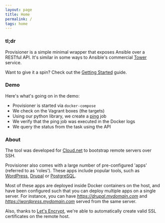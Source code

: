 ```yaml
---
layout: page
title: Home
permalink: /
tags: home
---
```


### tl;dr

Provisioner is a simple minimal wrapper that exposes Ansible over a RESTful API. It's similar in some ways to Ansible's commercial [Tower](https://www.ansible.com/tower) service.

Want to give it a spin? Check out the [Getting Started](/docs/getting-started) guide.

### Demo

<script type="text/javascript" src="https://asciinema.org/a/9wa53j3ppvejqcc1ci2w6u4dg.js" id="asciicast-9wa53j3ppvejqcc1ci2w6u4dg" async></script>

Here's what's going on in the demo:

 * Provisioner is started via `docker-compose`
 * We check on the Vagrant boxes (the targets)
 * Using our python library, we create a [ping](/docs/roles/ping) job
 * We verify that the ping job was executed in the Docker logs
 * We query the status from the task using the API

### About

The tool was developed for [Cloud.net](https://www.cloud.net) to bootstrap remote servers over SSH.

Provisioner also comes with a large number of pre-configured 'apps' (referred to as 'roles'). These apps include popular tools, such as [WordPress](/docs/roles/wordpress), [Drupal](/docs/roles/drupal) or [PostgreSQL](/docs/roles/postgresql).

Most of these apps are deployed inside Docker containers on the host, and have been configured such that you can deploy multiple apps on a single server. For instance, you can have *https://drupal.mydomain.com* and *https://wordpress.mydomain.com* served from the same server.

Also, thanks to [Let's Encrypt](https://letsencrypt.org/), we're able to automatically create valid SSL certificates on the remote host.
